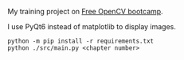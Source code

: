 My training project on [Free OpenCV bootcamp](https://opencv.org/university/free-opencv-course/).

I use PyQt6 instead of matplotlib to display images.
```
python -m pip install -r requirements.txt
python ./src/main.py <chapter number>
```
